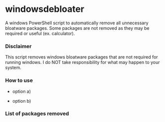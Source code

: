 # windowsdebloater
A windows PowerShell script to automatically remove all unnecessary bloatware packages. Some packages are not removed as they may be required or useful (ex. calculator).

### Disclaimer
This script removes windows bloatware packages that are not required for running windows. I do NOT take responsibility for what may happen to your system.

### How to use
* option a)

* option b)

### List of packages removed

